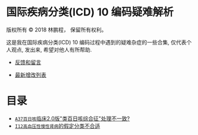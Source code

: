 # 国际疾病分类(ICD) 10 编码疑难解析

版权所有 © 2018 林鹏程， 保留所有权利。

这是我在国际疾病分类(ICD) 10 编码过程中遇到的疑难杂症的一些合集,
仅代表个人观点, 发出来, 希望对他人有所帮助.

- [反馈和留言](#https://github.com/linpengcheng/icd10faq/issues)

- [最新增改列表](#https://github.com/linpengcheng/icd10faq/commits/master)

# 目录

- [`A37百日咳`临床2.0版"类百日咳综合征"处理不一致?](./doc/A37.md)
- [`I12高血压性慢性肾病`的假定分类不合适](./doc/I12.md)

